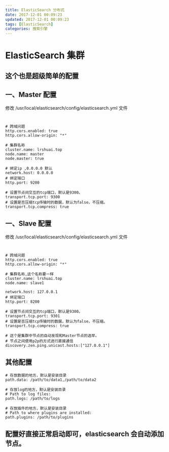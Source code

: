 ```yaml
---
title: ElasticSearch 分布式
date: 2017-12-01 00:09:23
updated: 2017-12-01 00:09:23
tags: [ElasticSearch]
categories: 搜索引擎
---
```

# ElasticSearch 集群
## 这个也是超级简单的配置

## 一、Master 配置
修改 /usr/local/elasticsearch/config/elasticsearch.yml 文件
#
```
# 跨域问题
http.cors.enabled: true
http.cors.allow-origin: "*"

# 集群名称
cluster.name: lrshuai.top
node.name: master
node.master: true

# 绑定ip ,0.0.0.0 默认
network.host: 0.0.0.0
# 绑定端口
http.port: 9200

# 设置节点间交互的tcp端口，默认是9300。
transport.tcp.port: 9300
# 设置是否压缩tcp传输时的数据，默认为false，不压缩。
transport.tcp.compress: true

```

<!--more-->


## 一、Slave 配置
修改 /usr/local/elasticsearch/config/elasticsearch.yml 文件
#
```
# 跨域问题
http.cors.enabled: true
http.cors.allow-origin: "*"

# 集群名称,这个名称要一样
cluster.name: lrshuai.top
node.name: slave1

network.host: 127.0.0.1
# 绑定端口
http.port: 8200

# 设置节点间交互的tcp端口，默认是9300。
transport.tcp.port: 9301
# 设置是否压缩tcp传输时的数据，默认为false，不压缩。
transport.tcp.compress: true

# 这个是集群中节点的自动发现和Master节点的选举。
# 节点之间使用p2p的方式进行直接通信
discovery.zen.ping.unicast.hosts:["127.0.0.1"]
```

## 其他配置
```
# 存放数据的地方，默认是安装目录
path.data: /path/to/data1,/path/to/data2 

# 存放log的地方，默认是安装目录
# Path to log files:
path.logs: /path/to/logs

# 存放插件的地方，默认是安装目录
# Path to where plugins are installed:
path.plugins: /path/to/plugins
```
## 配置好直接正常启动即可，elasticsearch 会自动添加节点。
